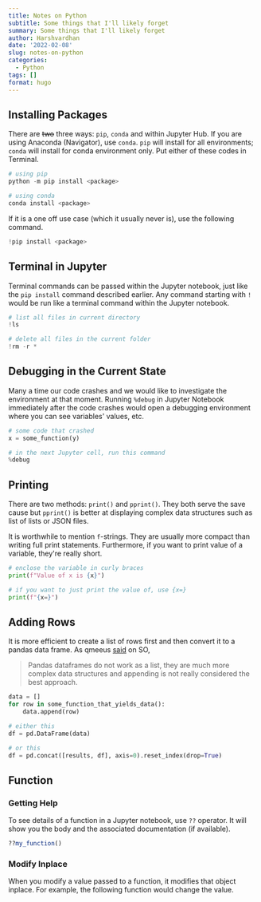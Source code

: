 ```yaml
---
title: Notes on Python
subtitle: Some things that I'll likely forget
summary: Some things that I'll likely forget
author: Harshvardhan
date: '2022-02-08'
slug: notes-on-python
categories:
  - Python
tags: []
format: hugo
---
```




## Installing Packages

There are ~~two~~ three ways: `pip`, `conda` and within Jupyter Hub. If you are using Anaconda (Navigator), use `conda`. `pip` will install for all environments; `conda` will install for conda environment only. Put either of these codes in Terminal.

``` python
# using pip
python -m pip install <package>

# using conda
conda install <package>
```

If it is a one off use case (which it usually never is), use the following command.

``` python
!pip install <package>
```

## Terminal in Jupyter

Terminal commands can be passed within the Jupyter notebook, just like the `pip install` command described earlier. Any command starting with `!` would be run like a terminal command within the Jupyter notebook.

``` python
# list all files in current directory
!ls

# delete all files in the current folder
!rm -r *
```

## Debugging in the Current State

Many a time our code crashes and we would like to investigate the environment at that moment. Running `%debug` in Jupyter Notebook immediately after the code crashes would open a debugging environment where you can see variables' values, etc.

``` python
# some code that crashed
x = some_function(y)

# in the next Jupyter cell, run this command
%debug
```

## Printing

There are two methods: `print()` and `pprint()`. They both serve the save cause but `pprint()` is better at displaying complex data structures such as list of lists or JSON files.

It is worthwhile to mention `f`-strings. They are usually more compact than writing full print statements. Furthermore, if you want to print value of a variable, they're really short.

``` python
# enclose the variable in curly braces
print(f"Value of x is {x}")

# if you want to just print the value of, use {x=}
print(f"{x=}")
```

## Adding Rows

It is more efficient to create a list of rows first and then convert it to a pandas data frame. As qmeeus [said](https://stackoverflow.com/questions/55967976/python-panda-append-dataframe-in-loop?noredirect=1&lq=1) on SO,

> Pandas dataframes do not work as a list, they are much more complex data structures and appending is not really considered the best approach.

``` python
data = []
for row in some_function_that_yields_data():
    data.append(row)

# either this
df = pd.DataFrame(data)

# or this
df = pd.concat([results, df], axis=0).reset_index(drop=True)
```

## Function

### Getting Help

To see details of a function in a Jupyter notebook, use `??` operator. It will show you the body and the associated documentation (if available).

``` r
??my_function()
```

### Modify Inplace

When you modify a value passed to a function, it modifies that object inplace. For example, the following function would change the value.
